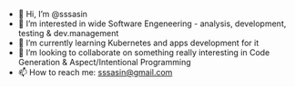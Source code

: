 - 👋 Hi, I’m @sssasin
- 👀 I’m interested in wide Software Engeneering - analysis, development, testing & dev.management
- 🌱 I’m currently learning Kubernetes and apps development for it
- 💞️ I’m looking to collaborate on something really interesting in Code Generation & Aspect/Intentional Programming
- 📫 How to reach me: sssasin@gmail.com

<!---
sssasin/sssasin is a ✨ special ✨ repository because its `README.md` (this file) appears on your GitHub profile.
You can click the Preview link to take a look at your changes.
--->
